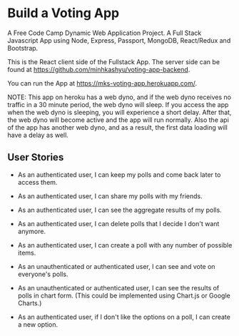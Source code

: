# Build a Voting App

A Free Code Camp Dynamic Web Application Project. A Full Stack Javascript App using Node, Express, Passport, MongoDB, React/Redux and Bootstrap.

This is the React client side of the Fullstack App. The server side can be found at https://github.com/minhkashyu/voting-app-backend.

You can run the App at https://mks-voting-app.herokuapp.com/.

NOTE: This app on heroku has a web dyno, and if the web dyno receives no traffic in a 30 minute period, the web dyno will sleep. If you access the app when the web dyno is sleeping, you will experience a short delay. After that, the web dyno will become active and the app will run normally. Also the api of the app has another web dyno, and as a result, the first data loading will have a delay as well.

## User Stories

* As an authenticated user, I can keep my polls and come back later to access them.

* As an authenticated user, I can share my polls with my friends.

* As an authenticated user, I can see the aggregate results of my polls.

* As an authenticated user, I can delete polls that I decide I don't want anymore.

* As an authenticated user, I can create a poll with any number of possible items.

* As an unauthenticated or authenticated user, I can see and vote on everyone's polls.

* As an unauthenticated or authenticated user, I can see the results of polls in chart form. (This could be implemented using Chart.js or Google Charts.)

* As an authenticated user, if I don't like the options on a poll, I can create a new option.